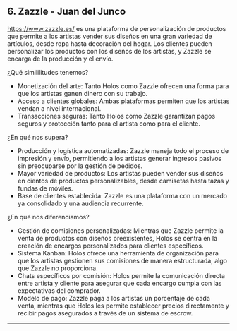 ## 6. Zazzle - Juan del Junco

https://www.zazzle.es/ es una plataforma de personalización de productos que permite a los artistas vender sus diseños en una gran variedad de artículos, desde ropa hasta decoración del hogar. Los clientes pueden personalizar los productos con los diseños de los artistas, y Zazzle se encarga de la producción y el envío.

¿Qué simililitudes tenemos?

- Monetización del arte: Tanto Holos como Zazzle ofrecen una forma para que los artistas ganen dinero con su trabajo.
- Acceso a clientes globales: Ambas plataformas permiten que los artistas vendan a nivel internacional.
- Transacciones seguras: Tanto Holos como Zazzle garantizan pagos seguros y protección tanto para el artista como para el cliente.

¿En qué nos supera?

- Producción y logística automatizadas: Zazzle maneja todo el proceso de impresión y envío, permitiendo a los artistas generar ingresos pasivos sin preocuparse por la gestión de pedidos.
- Mayor variedad de productos: Los artistas pueden vender sus diseños en cientos de productos personalizables, desde camisetas hasta tazas y fundas de móviles.
- Base de clientes establecida: Zazzle es una plataforma con un mercado ya consolidado y una audiencia recurrente.

¿En qué nos diferenciamos?

- Gestión de comisiones personalizadas: Mientras que Zazzle permite la venta de productos con diseños preexistentes, Holos se centra en la creación de encargos personalizados para clientes específicos.
- Sistema Kanban: Holos ofrece una herramienta de organización para que los artistas gestionen sus comisiones de manera estructurada, algo que Zazzle no proporciona.
- Chats específicos por comisión: Holos permite la comunicación directa entre artista y cliente para asegurar que cada encargo cumpla con las expectativas del comprador.
- Modelo de pago: Zazzle paga a los artistas un porcentaje de cada venta, mientras que Holos les permite establecer precios directamente y recibir pagos asegurados a través de un sistema de escrow.

---
